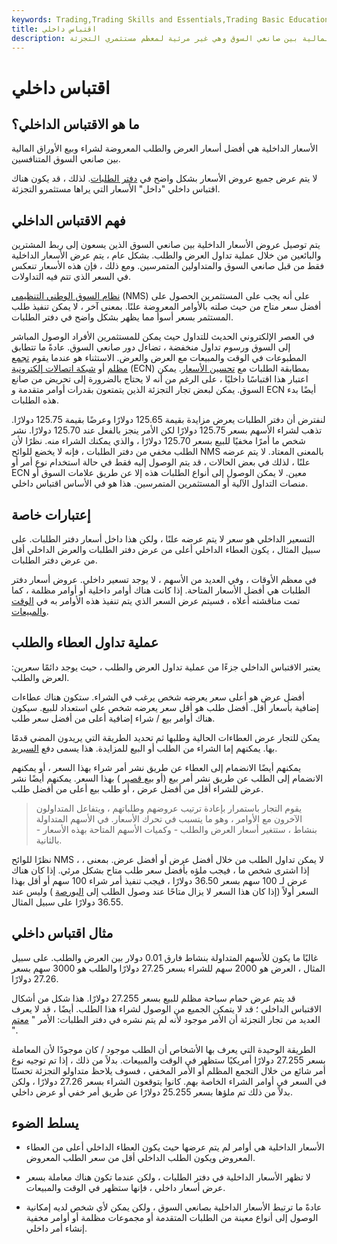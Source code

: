 ```yaml
---
keywords: Trading,Trading Skills and Essentials,Trading Basic Education,Trading Skills
title: اقتباس داخلي
description: الأسعار الداخلية هي أفضل أسعار العرض والطلب المعروضة لشراء وبيع الأوراق المالية بين صانعي السوق وهي غير مرئية لمعظم مستثمري التجزئة.
---
```


# اقتباس داخلي
## ما هو الاقتباس الداخلي؟

الأسعار الداخلية هي أفضل أسعار العرض والطلب المعروضة لشراء وبيع الأوراق المالية بين صانعي السوق المتنافسين.

لا يتم عرض جميع عروض الأسعار بشكل واضح في [دفتر الطلبات](/order-book). لذلك ، قد يكون هناك اقتباس داخلي "داخل" الأسعار التي يراها مستثمرو التجزئة.

## فهم الاقتباس الداخلي

يتم توصيل عروض الأسعار الداخلية بين صانعي السوق الذين يسعون إلى ربط المشترين والبائعين من خلال عملية تداول العرض والطلب. بشكل عام ، يتم عرض الأسعار الداخلية فقط من قبل صانعي السوق والمتداولين المتمرسين. ومع ذلك ، فإن هذه الأسعار تنعكس في السعر الذي تتم فيه التداولات.

[نظام السوق الوطني التنظيمي](/regulation-nms) (NMS) على أنه يجب على المستثمرين الحصول على أفضل سعر متاح من حيث صلته بالأوامر المعروضة علنًا. بمعنى آخر ، لا يمكن تنفيذ طلب المستثمر بسعر أسوأ مما يظهر بشكل واضح في دفتر الطلبات.

في العصر الإلكتروني الحديث للتداول حيث يمكن للمستثمرين الأفراد الوصول المباشر إلى السوق ورسوم تداول منخفضة ، تضاءل دور صانعي السوق. عادةً ما تتطابق المطبوعات في الوقت والمبيعات مع العرض والعرض. الاستثناء هو عندما يقوم [تجمع مظلم](/dark-pool) أو [شبكة اتصالات إلكترونية](/ecn) (ECN) بمطابقة الطلبات مع [تحسين الأسعار](/priceimprovement). يمكن اعتبار هذا اقتباسًا داخليًا ، على الرغم من أنه لا يحتاج بالضرورة إلى تحريض من صانع السوق. يمكن لبعض تجار التجزئة الذين يتمتعون بقدرات أوامر متقدمة و ECN أيضًا بدء هذه الطلبات.

لنفترض أن دفتر الطلبات يعرض مزايدة بقيمة 125.65 دولارًا وعرضًا بقيمة 125.75 دولارًا. تذهب لشراء الأسهم بسعر 125.75 دولارًا لكن الأمر ينجز بالفعل عند 125.70 دولارًا. نشر شخص ما أمرًا مخفيًا للبيع بسعر 125.70 دولارًا ، والذي يمكنك الشراء منه. نظرًا لأن الطلب مخفي من دفتر الطلبات ، فإنه لا يخضع للوائح NMS بالمعنى المعتاد. لا يتم عرضه علنًا ، لذلك في بعض الحالات ، قد يتم الوصول إليه فقط في حالة استخدام نوع أمر أو ECN معين. لا يمكن الوصول إلى أنواع الطلبات هذه إلا عن طريق علامات السوق أو منصات التداول الآلية أو المستثمرين المتمرسين. هذا هو في الأساس اقتباس داخلي.

## إعتبارات خاصة

التسعير الداخلي هو سعر لا يتم عرضه علنًا ، ولكن هذا داخل أسعار دفتر الطلبات. على سبيل المثال ، يكون العطاء الداخلي أعلى من عرض دفتر الطلبات والعرض الداخلي أقل من عرض دفتر الطلبات.

في معظم الأوقات ، وفي العديد من الأسهم ، لا يوجد تسعير داخلي. عروض أسعار دفتر الطلبات هي أفضل الأسعار المتاحة. إذا كانت هناك أوامر داخلية أو أوامر مظلمة ، كما تمت مناقشته أعلاه ، فسيتم عرض السعر الذي يتم تنفيذ هذه الأوامر به في [الوقت والمبيعات](/time-and-sales).

## عملية تداول العطاء والطلب

يعتبر الاقتباس الداخلي جزءًا من عملية تداول العرض والطلب ، حيث يوجد دائمًا سعرين: العرض والطلب.

أفضل عرض هو أعلى سعر يعرضه شخص يرغب في الشراء. ستكون هناك عطاءات إضافية بأسعار أقل. أفضل طلب هو أقل سعر يعرضه شخص على استعداد للبيع. سيكون هناك أوامر بيع / شراء إضافية أعلى من أفضل سعر طلب.

يمكن للتجار عرض العطاءات الحالية وطلبها ثم تحديد الطريقة التي يريدون المضي قدمًا بها. يمكنهم إما الشراء من الطلب أو البيع للمزايدة. هذا يسمى دفع [السبريد](/spread).

يمكنهم أيضًا الانضمام إلى العطاء عن طريق نشر أمر شراء بهذا السعر ، أو يمكنهم الانضمام إلى الطلب عن طريق نشر أمر بيع (أو [بيع قصير](/shortsale) ) بهذا السعر. يمكنهم أيضًا نشر عرض للشراء أقل من أفضل عرض ، أو طلب بيع أعلى من أفضل طلب.

> يقوم التجار باستمرار بإعادة ترتيب عروضهم وطلباتهم ، ويتفاعل المتداولون الآخرون مع الأوامر ، وهو ما يتسبب في تحرك الأسعار. في الأسهم المتداولة بنشاط ، ستتغير أسعار العرض والطلب - وكميات الأسهم المتاحة بهذه الأسعار - بالثانية.

>

نظرًا للوائح NMS ، لا يمكن تداول الطلب من خلال أفضل عرض أو أفضل عرض. بمعنى ، إذا اشترى شخص ما ، فيجب ملؤه بأفضل سعر طلب متاح بشكل مرئي. إذا كان هناك عرض لـ 100 سهم بسعر 36.50 دولارًا ، فيجب تنفيذ أمر شراء 100 سهم أو أقل بهذا السعر أولاً (إذا كان هذا السعر لا يزال متاحًا عند وصول الطلب إلى [البورصة](/exchange) ) وليس عند 36.55 دولارًا على سبيل المثال.

## مثال اقتباس داخلي

غالبًا ما يكون للأسهم المتداولة بنشاط فارق 0.01 دولار بين العرض والطلب. على سبيل المثال ، العرض هو 2000 سهم للشراء بسعر 27.25 دولارًا والطلب هو 3000 سهم بسعر 27.26 دولارًا.

قد يتم عرض حمام سباحة مظلم للبيع بسعر 27.255 دولارًا. هذا شكل من أشكال الاقتباس الداخلي ؛ قد لا يتمكن الجميع من الوصول لشراء هذا الطلب. أيضًا ، قد لا يعرف العديد من تجار التجزئة أن الأمر موجود لأنه لم يتم نشره في دفتر الطلبات: الأمر " [معتم](/dark_pool_liquidity) ".

الطريقة الوحيدة التي يعرف بها الأشخاص أن الطلب موجود / كان موجودًا لأن المعاملة بسعر 27.255 دولارًا أمريكيًا ستظهر في الوقت والمبيعات. بدلاً من ذلك ، إذا تم توجيه نوع أمر شائع من خلال التجمع المظلم أو الأمر المخفي ، فسوف يلاحظ متداولو التجزئة تحسنًا في السعر في أوامر الشراء الخاصة بهم. كانوا يتوقعون الشراء بسعر 27.26 دولارًا ، ولكن بدلاً من ذلك تم ملؤها بسعر 25.255 دولارًا عن طريق أمر خفي أو عرض داخلي.

## يسلط الضوء

- الأسعار الداخلية هي أوامر لم يتم عرضها حيث يكون العطاء الداخلي أعلى من العطاء المعروض ويكون الطلب الداخلي أقل من سعر الطلب المعروض.

- لا تظهر الأسعار الداخلية في دفتر الطلبات ، ولكن عندما تكون هناك معاملة بسعر عرض أسعار داخلي ، فإنها ستظهر في الوقت والمبيعات.

- عادةً ما ترتبط الأسعار الداخلية بصانعي السوق ، ولكن يمكن لأي شخص لديه إمكانية الوصول إلى أنواع معينة من الطلبات المتقدمة أو مجموعات مظلمة أو أوامر مخفية إنشاء أمر داخلي.

